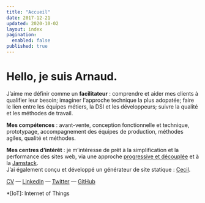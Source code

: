 ```yaml
---
title: "Accueil"
date: 2017-12-21
updated: 2020-10-02
layout: index
pagination:
  enabled: false
published: true
---
```

# Hello, je suis Arnaud.

J’aime me définir comme un **facilitateur** : comprendre et aider mes clients à qualifier leur besoin; imaginer l'approche technique la plus adopatée; faire le lien entre les équipes métiers, la DSI et les développeurs; suivre la qualité et les méthodes de travail.

**Mes compétences** : avant-vente, conception fonctionnelle et technique, prototypage, accompagnement des équipes de production, méthodes agiles, qualité et méthodes.

**Mes centres d’intérêt** : je m’intéresse de prêt à la simplification et la performance des sites web, via une approche [progressive et découplée](https://jamstatic.fr) et à la [Jamstack](/tags/jamstack).  
J’ai également conçu et développé un générateur de site statique : [Cecil](https://cecil.app).

[CV](/cv/) — [LinkedIn](https://fr.linkedin.com/in/arnaudligny/fr/) — [Twitter](https://twitter.com/ArnaudLigny) — [GitHub](https://github.com/Narno)

*[IoT]: Internet of Things
